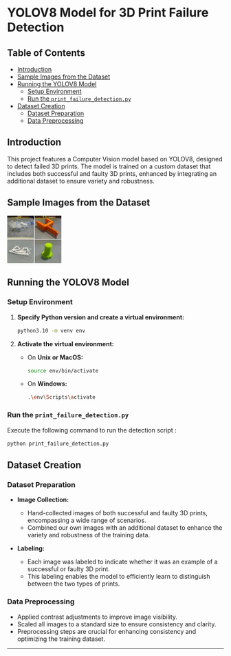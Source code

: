# YOLOV8 Model for 3D Print Failure Detection

## Table of Contents

- [Introduction](#introduction)
- [Sample Images from the Dataset](#sample-images-from-the-dataset)
- [Running the YOLOV8 Model](#running-the-yolov8-model)
  - [Setup Environment](#setup-environment)
  - [Run the `print_failure_detection.py`](#run-the-print_failure_detectionpy)
- [Dataset Creation](#dataset-creation)
  - [Dataset Preparation](#dataset-preparation)
  - [Data Preprocessing](#data-preprocessing)

## Introduction

This project features a Computer Vision model based on YOLOV8, designed to detect failed 3D prints. The model is trained on a custom dataset that includes both successful and faulty 3D prints, enhanced by integrating an additional dataset to ensure variety and robustness.

## Sample Images from the Dataset

<img src="https://github.com/omom77/3d_print_failure_detection_cv/blob/0c3c63bb79cfd435923b60855b161cbdefa3f076/training_results/sample_images_dataset/sample_image.png" width="25%" height="25%">

## Running the YOLOV8 Model

### Setup Environment

1. **Specify Python version and create a virtual environment:**

    ```bash
    python3.10 -m venv env
    ```

2. **Activate the virtual environment:**

    - On **Unix or MacOS:**

        ```bash
        source env/bin/activate
        ```

    - On **Windows:**

        ```bash
        .\env\Scripts\activate
        ```

### Run the `print_failure_detection.py`

Execute the following command to run the detection script :

```bash
python print_failure_detection.py
```

## Dataset Creation

### Dataset Preparation

- **Image Collection:**
  - Hand-collected images of both successful and faulty 3D prints, encompassing a wide range of scenarios.
  - Combined our own images with an additional dataset to enhance the variety and robustness of the training data.

- **Labeling:**
  - Each image was labeled to indicate whether it was an example of a successful or faulty 3D print.
  - This labeling enables the model to efficiently learn to distinguish between the two types of prints.

### Data Preprocessing
  - Applied contrast adjustments to improve image visibility.
  - Scaled all images to a standard size to ensure consistency and clarity.
  - Preprocessing steps are crucial for enhancing consistency and optimizing the training dataset.
---
